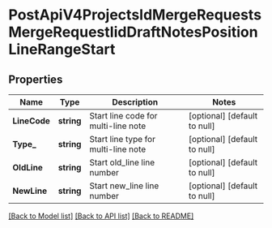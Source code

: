 # PostApiV4ProjectsIdMergeRequestsMergeRequestIidDraftNotesPositionLineRangeStart

## Properties
Name | Type | Description | Notes
------------ | ------------- | ------------- | -------------
**LineCode** | **string** | Start line code for multi-line note | [optional] [default to null]
**Type_** | **string** | Start line type for multi-line note | [optional] [default to null]
**OldLine** | **string** | Start old_line line number | [optional] [default to null]
**NewLine** | **string** | Start new_line line number | [optional] [default to null]

[[Back to Model list]](../README.md#documentation-for-models) [[Back to API list]](../README.md#documentation-for-api-endpoints) [[Back to README]](../README.md)


